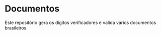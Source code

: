 # Documentos
Este repositório gera os dígitos verificadores e valida vários documentos brasileiros.
